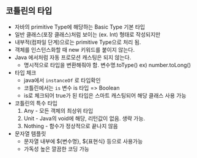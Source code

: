 ## 코틀린의 타입
- 자바의 primitive Type에 해당하는 Basic Type 기본 타입
- 일반 클래스(포장 클래스)처럼 보이는 (ex. Int) 형태로 작성되지만
- 내부적(컴파일 단계)으로는 primitive Type으로 처리 됨.
- 객체를 인스턴스화할 때 new 키워드를 붙이지 않는다.
- Java 에서처럼 자동 프로모션 캐스팅은 되지 않는다.
    - 명시적으로 타입을 변환해줘야 함. 변수명.toType() ex) number.toLong()
- 타입 체크
    - java에서 `instanceOf` 로 타입확인
    - 코틀린에서는 `is`  변수 is 타입 => Boolean
    - is로 체크되어 true가 된 타입은 스마트 캐스팅되어 해당 클래스 사용 가능
- 코틀린의 특수 타입
    1. Any - 모든 객체의 최상위 타입
    2. Unit - Java의 void에 해당, 리턴값이 없음. 생략 가능.
    3. Nothing - 함수가 정상적으로 끝나지 않음
- 문자열 템플릿
    - 문자열 내부에 ${변수명}, ${표현식} 등으로 사용가능
    - 가독성 높은 깔끔한 코딩 가능